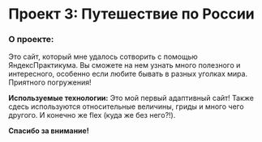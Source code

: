 # Проект 3: Путешествие по России

### О проекте:
Это сайт, который мне удалось сотворить с помощью ЯндексПрактикума. Вы сможете на нем узнать много полезного и интересного, особенно если любите бывать в разных уголках мира. Приятного погружения!

**Используемые технологии:**
Это мой первый адаптивный сайт! Также сдесь используются относительные величины, гриды и много чего другого. И конечно же flex (куда же без него?!).

**Спасибо за внимание!**

